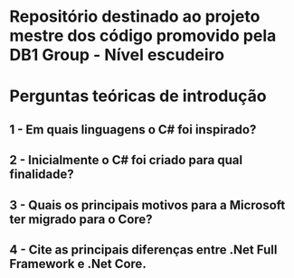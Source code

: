 # Repositório destinado ao projeto mestre dos código promovido pela DB1 Group - Nível escudeiro

# Perguntas teóricas de introdução

## 1 - Em quais linguagens o C# foi inspirado?
## 2 - Inicialmente o C# foi criado para qual finalidade?
## 3 - Quais os principais motivos para a Microsoft ter migrado para o Core?
## 4 - Cite as principais diferenças entre .Net Full Framework e .Net Core.
